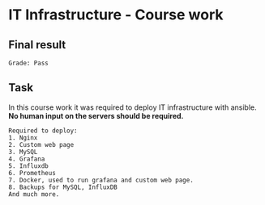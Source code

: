 # IT Infrastructure - Course work

## Final result
~~~
Grade: Pass
~~~

## Task
In this course work it was required to deploy IT infrastructure with ansible.<br>
<b>No human input on the servers should be required.</b>

~~~~
Required to deploy:
1. Nginx
2. Custom web page
3. MySQL
4. Grafana
5. Influxdb
6. Prometheus
7. Docker, used to run grafana and custom web page.
8. Backups for MySQL, InfluxDB 
And much more.
~~~~
